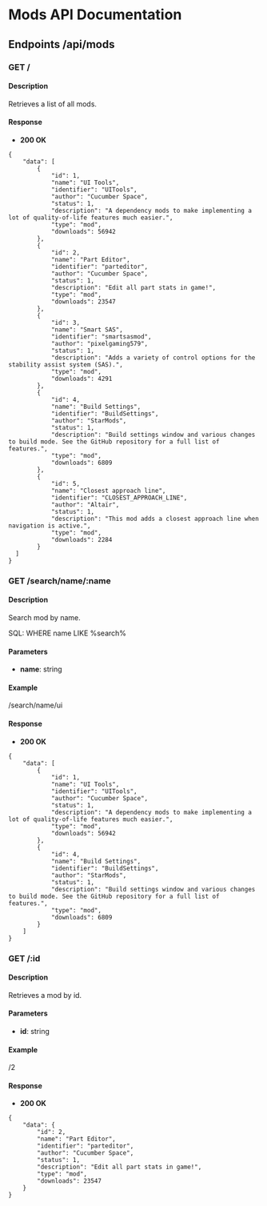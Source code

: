 # Mods API Documentation

## Endpoints /api/mods

### GET /

#### Description
Retrieves a list of all mods.

#### Response
- **200 OK**

```
{
	"data": [
		{
			"id": 1,
			"name": "UI Tools",
			"identifier": "UITools",
			"author": "Cucumber Space",
			"status": 1,
			"description": "A dependency mods to make implementing a lot of quality-of-life features much easier.",
			"type": "mod",
			"downloads": 56942
		},
		{
			"id": 2,
			"name": "Part Editor",
			"identifier": "parteditor",
			"author": "Cucumber Space",
			"status": 1,
			"description": "Edit all part stats in game!",
			"type": "mod",
			"downloads": 23547
		},
		{
			"id": 3,
			"name": "Smart SAS",
			"identifier": "smartsasmod",
			"author": "pixelgaming579",
			"status": 1,
			"description": "Adds a variety of control options for the stability assist system (SAS).",
			"type": "mod",
			"downloads": 4291
		},
		{
			"id": 4,
			"name": "Build Settings",
			"identifier": "BuildSettings",
			"author": "StarMods",
			"status": 1,
			"description": "Build settings window and various changes to build mode. See the GitHub repository for a full list of features.",
			"type": "mod",
			"downloads": 6809
		},
		{
			"id": 5,
			"name": "Closest approach line",
			"identifier": "CLOSEST_APPROACH_LINE",
			"author": "Altaïr",
			"status": 1,
			"description": "This mod adds a closest approach line when navigation is active.",
			"type": "mod",
			"downloads": 2284
		}
  ]
}

```

### GET /search/name/:name

#### Description
Search mod by name.

SQL: WHERE name LIKE %search%

#### Parameters
- **name**: string

#### Example
/search/name/ui

#### Response
- **200 OK**


```
{
	"data": [
		{
			"id": 1,
			"name": "UI Tools",
			"identifier": "UITools",
			"author": "Cucumber Space",
			"status": 1,
			"description": "A dependency mods to make implementing a lot of quality-of-life features much easier.",
			"type": "mod",
			"downloads": 56942
		},
		{
			"id": 4,
			"name": "Build Settings",
			"identifier": "BuildSettings",
			"author": "StarMods",
			"status": 1,
			"description": "Build settings window and various changes to build mode. See the GitHub repository for a full list of features.",
			"type": "mod",
			"downloads": 6809
		}
	]
}
```

### GET /:id

#### Description
Retrieves a mod by id.

#### Parameters
- **id**: string

#### Example
/2

#### Response
- **200 OK**

```
{
	"data": {
		"id": 2,
		"name": "Part Editor",
		"identifier": "parteditor",
		"author": "Cucumber Space",
		"status": 1,
		"description": "Edit all part stats in game!",
		"type": "mod",
		"downloads": 23547
	}
}
```
